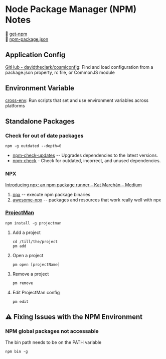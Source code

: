 # Node Package Manager (NPM) Notes

:link: [get-npm](https://www.npmjs.com/get-npm)  
:link: [npm-package.json](https://docs.npmjs.com/files/package.json)

## Application Config

[GitHub - davidtheclark/cosmiconfig](https://github.com/davidtheclark/cosmiconfig): 
Find and load configuration from a package.json property, rc file, or CommonJS module

## Environment Variable

[cross-env](https://www.npmjs.com/package/cross-env): 
Run scripts that set and use environment variables across platforms

## Standalone Packages

### Check for out of date packages

`npm -g outdated --depth=0`

- [npm-check-updates](https://www.npmjs.com/package/npm-check-updates) -- Upgrades dependencies to the latest versions.
- [npm-check](https://www.npmjs.com/package/npm-check) - Check for outdated, incorrect, and unused dependencies.

### NPX

[Introducing npx: an npm package runner – Kat Marchán – Medium](https://medium.com/@maybekatz/introducing-npx-an-npm-package-runner-55f7d4bd282b)

1. [npx](https://www.npmjs.com/package/npx) -- execute npm package binaries
2. [awesome-npx](https://github.com/junosuarez/awesome-npx) -- packages and resources that work really well with npx

### [ProjectMan](https://www.npmjs.com/package/projectman)

`npm install -g projectman`

1. Add a project

    ```shell
    cd /till/the/project
    pm add
    ```

2. Open a project

    ```shell
    pm open [projectName]
    ```

3. Remove a project

    ```shell
    pm remove
    ```

4. Edit ProjectMan config

    ```shell
    pm edit
    ```

## :warning: Fixing Issues with the NPM Environment

### NPM global packages not accessable

The bin path needs to be on the PATH variable

```shell
npm bin -g
```
